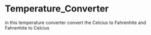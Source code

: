 # Temperature_Converter
in this temperature converter convert the Celcius to Fahrenhite and Fahrenhite to Celcius
